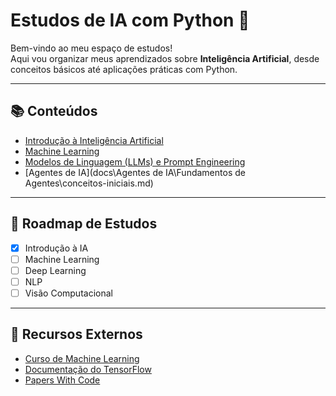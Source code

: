 # Estudos de IA com Python 🤖

Bem-vindo ao meu espaço de estudos!  
Aqui vou organizar meus aprendizados sobre **Inteligência Artificial**, desde conceitos básicos até aplicações práticas com Python.

---

## 📚 Conteúdos
- [Introdução à Inteligência Artificial](docs/introduction.md)
- [Machine Learning](docs/machine-learning.md)
- [Modelos de Linguagem (LLMs) e Prompt Engineering](docs/llms.md)
- [Agentes de IA](docs\Agentes de IA\Fundamentos de Agentes\conceitos-iniciais.md)

---

## 🚀 Roadmap de Estudos
- [x] Introdução à IA
- [ ] Machine Learning
- [ ] Deep Learning
- [ ] NLP
- [ ] Visão Computacional

---

## 🔗 Recursos Externos
- [Curso de Machine Learning](https://www.coursera.org/learn/machine-learning)
- [Documentação do TensorFlow](https://www.tensorflow.org/)
- [Papers With Code](https://paperswithcode.com/)
